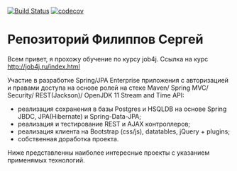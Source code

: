 [![Build Status](https://travis-ci.org/Fireserdg/job4j.svg?branch=master)](https://travis-ci.org/Fireserdg/job4j)
[![codecov](https://codecov.io/gh/Fireserdg/job4j/branch/master/graph/badge.svg)](https://codecov.io/gh/Fireserdg/job4j)
# Репозиторий Филиппов Сергей
Всем привет, я прохожу обучение по курсу job4j. 
Ссылка на курс http://job4j.ru/index.html

Участие в разработке Spring/JPA Enterprise приложения c авторизацией и правами доступа на основе ролей 
          на стеке Maven/ Spring MVC/ Security/ REST(Jackson)/ OpenJDK 11 Stream and Time API:
  -  реализация сохранения в базы Postgres и HSQLDB на основе Spring JBDC, 
  JPA(Hibernate) и Spring-Data-JPA;
  -  реализация и тестирование REST и AJAX контроллеров;
  -  реализация клиента на Bootstrap (css/js), datatables, jQuery + plugins;
  -  собственная доработка проекта.

Ниже представленны наиболее интересные проекты с указанием применямых технологий.
